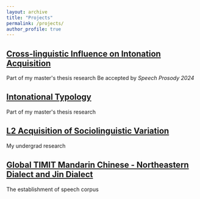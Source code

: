 ```yaml
---
layout: archive
title: "Projects"
permalink: /projects/
author_profile: true
---
```

## [Cross-linguistic Influence on Intonation Acquisition](https://litonglinguistics.github.io/projects/project4_Cross-linguistic)
Part of my master's thesis research
Be accepted by _Speech Prosody 2024_

## [Intonational Typology](https://litonglinguistics.github.io/projects/project3_Typology)
Part of my master's thesis research

## [L2 Acquisition of Sociolinguistic Variation](https://litonglinguistics.github.io/projects/project2_td)
My undergrad research

## [Global TIMIT Mandarin Chinese - Northeastern Dialect and Jin Dialect](https://litonglinguistics.github.io/projects/project1_TIMIT)
The establishment of speech corpus


